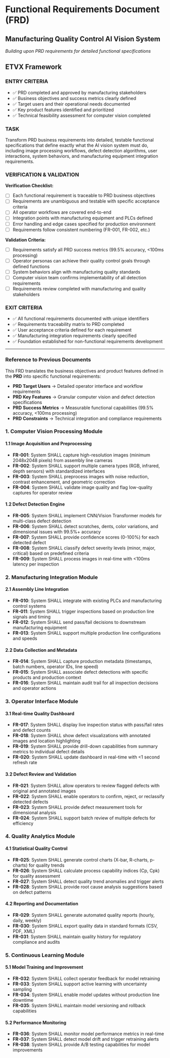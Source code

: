 # Functional Requirements Document (FRD)
## Manufacturing Quality Control AI Vision System

*Building upon PRD requirements for detailed functional specifications*

## ETVX Framework

### ENTRY CRITERIA
- ✅ PRD completed and approved by manufacturing stakeholders
- ✅ Business objectives and success metrics clearly defined
- ✅ Target users and their operational needs documented
- ✅ Key product features identified and prioritized
- ✅ Technical feasibility assessment for computer vision completed

### TASK
Transform PRD business requirements into detailed, testable functional specifications that define exactly what the AI vision system must do, including image processing workflows, defect detection algorithms, user interactions, system behaviors, and manufacturing equipment integration requirements.

### VERIFICATION & VALIDATION
**Verification Checklist:**
- [ ] Each functional requirement is traceable to PRD business objectives
- [ ] Requirements are unambiguous and testable with specific acceptance criteria
- [ ] All operator workflows are covered end-to-end
- [ ] Integration points with manufacturing equipment and PLCs defined
- [ ] Error handling and edge cases specified for production environment
- [ ] Requirements follow consistent numbering (FR-001, FR-002, etc.)

**Validation Criteria:**
- [ ] Requirements satisfy all PRD success metrics (99.5% accuracy, <100ms processing)
- [ ] Operator personas can achieve their quality control goals through defined functions
- [ ] System behaviors align with manufacturing quality standards
- [ ] Computer vision team confirms implementability of all detection requirements
- [ ] Requirements review completed with manufacturing and quality stakeholders

### EXIT CRITERIA
- ✅ All functional requirements documented with unique identifiers
- ✅ Requirements traceability matrix to PRD completed
- ✅ User acceptance criteria defined for each requirement
- ✅ Manufacturing integration requirements clearly specified
- ✅ Foundation established for non-functional requirements development

---

### Reference to Previous Documents
This FRD translates the business objectives and product features defined in the **PRD** into specific functional requirements:
- **PRD Target Users** → Detailed operator interface and workflow requirements
- **PRD Key Features** → Granular computer vision and defect detection specifications  
- **PRD Success Metrics** → Measurable functional capabilities (99.5% accuracy, <100ms processing)
- **PRD Constraints** → Technical integration and compliance requirements

### 1. Computer Vision Processing Module
#### 1.1 Image Acquisition and Preprocessing
- **FR-001**: System SHALL capture high-resolution images (minimum 2048x2048 pixels) from assembly line cameras
- **FR-002**: System SHALL support multiple camera types (RGB, infrared, depth sensors) with standardized interfaces
- **FR-003**: System SHALL preprocess images with noise reduction, contrast enhancement, and geometric correction
- **FR-004**: System SHALL validate image quality and flag low-quality captures for operator review

#### 1.2 Defect Detection Engine
- **FR-005**: System SHALL implement CNN/Vision Transformer models for multi-class defect detection
- **FR-006**: System SHALL detect scratches, dents, color variations, and dimensional issues with 99.5%+ accuracy
- **FR-007**: System SHALL provide confidence scores (0-100%) for each detected defect
- **FR-008**: System SHALL classify defect severity levels (minor, major, critical) based on predefined criteria
- **FR-009**: System SHALL process images in real-time with <100ms latency per inspection

### 2. Manufacturing Integration Module
#### 2.1 Assembly Line Integration
- **FR-010**: System SHALL integrate with existing PLCs and manufacturing control systems
- **FR-011**: System SHALL trigger inspections based on production line signals and timing
- **FR-012**: System SHALL send pass/fail decisions to downstream manufacturing equipment
- **FR-013**: System SHALL support multiple production line configurations and speeds

#### 2.2 Data Collection and Metadata
- **FR-014**: System SHALL capture production metadata (timestamps, batch numbers, operator IDs, line speed)
- **FR-015**: System SHALL associate defect detections with specific products and production context
- **FR-016**: System SHALL maintain audit trail for all inspection decisions and operator actions

### 3. Operator Interface Module
#### 3.1 Real-time Quality Dashboard
- **FR-017**: System SHALL display live inspection status with pass/fail rates and defect counts
- **FR-018**: System SHALL show defect visualizations with annotated images and location highlighting
- **FR-019**: System SHALL provide drill-down capabilities from summary metrics to individual defect details
- **FR-020**: System SHALL update dashboard in real-time with <1 second refresh rate

#### 3.2 Defect Review and Validation
- **FR-021**: System SHALL allow operators to review flagged defects with original and annotated images
- **FR-022**: System SHALL enable operators to confirm, reject, or reclassify detected defects
- **FR-023**: System SHALL provide defect measurement tools for dimensional analysis
- **FR-024**: System SHALL support batch review of multiple defects for efficiency

### 4. Quality Analytics Module
#### 4.1 Statistical Quality Control
- **FR-025**: System SHALL generate control charts (X-bar, R-charts, p-charts) for quality trends
- **FR-026**: System SHALL calculate process capability indices (Cp, Cpk) for quality assessment
- **FR-027**: System SHALL detect quality trend anomalies and trigger alerts
- **FR-028**: System SHALL provide root cause analysis suggestions based on defect patterns

#### 4.2 Reporting and Documentation
- **FR-029**: System SHALL generate automated quality reports (hourly, daily, weekly)
- **FR-030**: System SHALL export quality data in standard formats (CSV, PDF, XML)
- **FR-031**: System SHALL maintain quality history for regulatory compliance and audits

### 5. Continuous Learning Module
#### 5.1 Model Training and Improvement
- **FR-032**: System SHALL collect operator feedback for model retraining
- **FR-033**: System SHALL support active learning with uncertainty sampling
- **FR-034**: System SHALL enable model updates without production line downtime
- **FR-035**: System SHALL maintain model versioning and rollback capabilities

#### 5.2 Performance Monitoring
- **FR-036**: System SHALL monitor model performance metrics in real-time
- **FR-037**: System SHALL detect model drift and trigger retraining alerts
- **FR-038**: System SHALL provide A/B testing capabilities for model improvements
